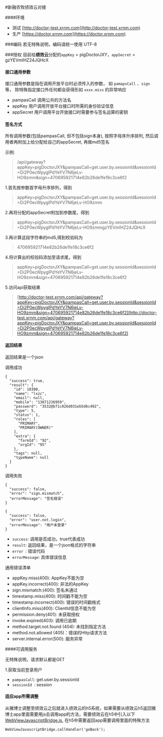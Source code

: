 #新融农牧绩效云对接


####环境
- 测试 [http://doctor-test.xrnm.com](http://doctor-test.xrnm.com)
- 生产 [https://doctor.xrnm.com](https://doctor.xrnm.com)

###编码
若无特殊说明，编码请统一使用 UTF-8

###授权
目前给**绩效云**分配的`appKey` = pigDoctorJXY，`appSecret` = gzYEVmIHZ24JQHcX

#### 接口通用参数

接口通用参数是指在调用开放平台时必须传入的参数， 如 `pamapsCall` 、`sign` 等， 除特殊指定接口外任何都会获得形如 `xxxx.miss` 的异常响应

+ pampasCall
   调用公共的方法名
+ appKey
   用户调用开放平台接口时所需的身份验证信息
+ appSecret
    用户调用平台开放接口时需要参与签名运算的密钥

#### 签名方式

所有调用参数(包括pampasCall, 但不包括sign本身), 按照字母序升序排列, 然后调用者再附加上给分配给自己的appSecret, 再做md5签名

示例:
> /api/gateway?appKey=pigDoctorJXY&pampasCall=get.user.by.sessionId&sessionId=Di2P0ecWpyglPdYeYV7N6jeLv-HO9zmm&sign=470695921714e82b26de1fe18c3ce6f2

1.首先按参数首字母升序排列，得到
> appKey=pigDoctorJXY&pampasCall=get.user.by.sessionId&sessionId=Di2P0ecWpyglPdYeYV7N6jeLv-HO9zmm

2.再将分配的appSecret附加到参数尾，得到
> appKey=pigDoctorJXY&pampasCall=get.user.by.sessionId&sessionId=Di2P0ecWpyglPdYeYV7N6jeLv-HO9zmmgzYEVmIHZ24JQHcX

3.再计算这段字符串的md5,得到校验码为
> 470695921714e82b26de1fe18c3ce6f2

4.将计算出的校验码添加至请求尾，得到
> appKey=pigDoctorJXY&pampasCall=get.user.by.sessionId&sessionId=Di2P0ecWpyglPdYeYV7N6jeLv-HO9zmm&sign=470695921714e82b26de1fe18c3ce6f2

5.访问api获取结果
> [http://doctor-test.xrnm.com/api/gateway?appKey=pigDoctorJXY&pampasCall=get.user.by.sessionId&sessionId=Di2P0ecWpyglPdYeYV7N6jeLv-HO9zmm&sign=470695921714e82b26de1fe18c3ce6f2](http://doctor-test.xrnm.com/api/gateway?appKey=pigDoctorJXY&pampasCall=get.user.by.sessionId&sessionId=Di2P0ecWpyglPdYeYV7N6jeLv-HO9zmm&sign=470695921714e82b26de1fe18c3ce6f2)


#### 返回结果

返回结果是一个json

调用成功

```
{
  "success": true,
  "result": {
    "id": 10390,
    "name": "lxzc",
    "email": null,
    "mobile": "13871236959",
    "password": "3532@b71c026d031eb5d6c492",
    "type": 5,
    "status": 1,
    "roles": [
      "PRIMARY",
      "PRIMARY(OWNER)"
    ],
    "extra": {
      "farmId": "92",
      "orgId": "95"
    },
    "tags": null,
    "typeName": null
  }
}
```
调用失败

```
{
  "success": false,
  "error": "sign.mismatch",
  "errorMessage": "签名错误"
}
```
```
{
  "success": false,
  "error": "user.not.login",
  "errorMessage": "用户未登录"
}
```

+ `success`: 调用是否成功，true代表成功
+ `result`: 返回结果，是一个json格式的字符串
+ `error `: 错误代码
+ `errorMessage`: 具体错误信息

通用错误清单    

+ appKey.miss(400): AppKey不能为空
+ appKey.incorrect(400): 非法的AppKey
+ sign.mismatch:(400): 签名未通过
+ timestamp.miss(400): 时间戳不能为空
+ timestamp.incorrect(400): 错误的时间戳格式
+ clientInfo.miss(400): ClientId信息不能为空
+ permission.deny(401): 未获取授权
+ invoke.expired(403): 调用已逾期
+ method.target.not.found (404):  未找到指定方法
+ method.not.allowed (405)：错误的Http请求方法
+ server.internal.error(500):  服务异常

####可调用服务

无特殊说明，请求默认都是GET

1.获取当前登录用户

+ `pampasCall`: get.user.by.sessionId
+ `sessionId `: session


#### 适应app所需调整
从猪博士调整至绩效云之后就进入绩效云的h5系统，如果需要从绩效云h5返回猪博士app里面需要用js去调用app的方法，需要绩效云在h5中引入以下[WebViewJavascriptBridge.js](http://registry.terminus.io/packages/jsbridge/1.0.1/WebViewJavascriptBridge.js),
在h5中需要返回app需要调用里面的特殊方法

```
WebViewJavascriptBridge.callHandler('goBack');
```






